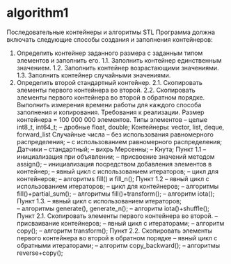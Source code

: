 # algorithm1
Последовательные контейнеры и алгоритмы STL
Программа должна включать следующие способы создания и заполнения контейнеров:   
1. Определить контейнер заданного размера с заданным типом элементов и заполнить его.
1.1. Заполнить контейнер единственным значением.
1.2. Заполнить контейнер возрастающими значениями.
1.3. Заполнить контейнер случайными значениями.
2. Определить второй стандартный контейнер.
2.1. Скопировать элементы первого контейнера во второй.
2.2. Скопировать элементы первого контейнера во второй в обратном порядке.
Выполнить измерения времени работы для каждого способа заполнения и копирования.
Требования к реализации.
Размер контейнера = 100 000 000 элементов.
Типы элементов
– целые int8_t, int64_t;
– дробные float, double;
Контейнеры: vector, list, deque, forward_list
Случайные числа
	– без использования равномерного распределения;
– с использованием равномерного распределения;
Датчики
	– стандартный;
– вихрь Мерсенны;
	– Кнута;
Пункт 1.1
– инициализация при объявлении;
– присвоение значений методом assign();
– инициализация посредством добавления элементов в контейнер;
– явный цикл с использованием итераторов;
– цикл для контейнеров;
– алгоритмs fill() и fill_n();
Пункт 1.2
– явный цикл с использованием итераторов;
– цикл для контейнеров;
– алгоритмы fill()+partial_sum();
– алгоритмы fill()+transform();
– алгоритм iota();
Пункт 1.3.
	– явный цикл с использованием итераторов;	
– алгоритмы generate(), generate_n();
– алгоритм iota()+shuffle();
Пункт 2.1. Скопировать элементы первого контейнера во второй.
	– присваивание контейнеров;
	– явный цикл с итераторами;
– алгоритм copy();
– алгоритм transform();
Пункт 2.2. Скопировать элементы первого контейнера во второй в обратном порядке
	– явный цикл с обратными итераторами;
– алгоритм copy_backward();
– алгоритмы reverse+copy();
